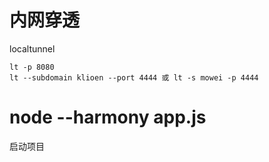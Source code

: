 # 内网穿透
localtunnel

```
lt -p 8080  
lt --subdomain klioen --port 4444 或 lt -s mowei -p 4444  
```

# node --harmony app.js
启动项目
